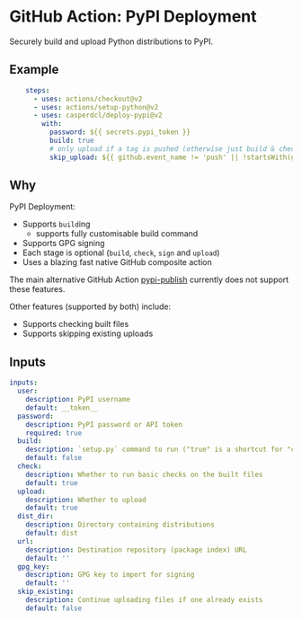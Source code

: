 GitHub Action: PyPI Deployment
==============================

Securely build and upload Python distributions to PyPI.

## Example

```yaml
    steps:
      - uses: actions/checkout@v2
      - uses: actions/setup-python@v2
      - uses: casperdcl/deploy-pypi@v2
        with:
          password: ${{ secrets.pypi_token }}
          build: true
          # only upload if a tag is pushed (otherwise just build & check)
          skip_upload: ${{ github.event_name != 'push' || !startsWith(github.event.ref, 'refs/tags') }}
```

## Why

PyPI Deployment:

- Supports `build`ing
  + supports fully customisable build command
- Supports GPG signing
- Each stage is optional (`build`, `check`, `sign` and `upload`)
- Uses a blazing fast native GitHub composite action

The main alternative GitHub Action
[pypi-publish](https://github.com/marketplace/actions/pypi-publish)
currently does not support these features.

Other features (supported by both) include:

- Supports checking built files
- Supports skipping existing uploads

## Inputs

```yaml
inputs:
  user:
    description: PyPI username
    default: __token__
  password:
    description: PyPI password or API token
    required: true
  build:
    description: `setup.py` command to run ("true" is a shortcut for "clean sdist -d <dist_dir> bdist_wheel -d <dist_dir>")
    default: false
  check:
    description: Whether to run basic checks on the built files
    default: true
  upload:
    description: Whether to upload
    default: true
  dist_dir:
    description: Directory containing distributions
    default: dist
  url:
    description: Destination repository (package index) URL
    default: ''
  gpg_key:
    description: GPG key to import for signing
    default: ''
  skip_existing:
    description: Continue uploading files if one already exists
    default: false
```
